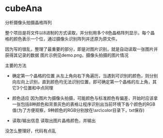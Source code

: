 cubeAna
======

分析摄像头拍摄晶格阵列

整个项目是将文件以8进制的方式读取，并分别用多个8色晶格阵列显示，每个晶格的颜色表示一个位，通过摄像头识别阵列并还原为原文件。

因为写的很乱，整理了最重要的部分，即是对图片识别，就是自动读取一张图片并获得其记录的数据
图片示例见demo.png，摄像头拍摄的图片情况

主要的方法

- 确定第一个晶格的位置
从左上角向右下角遍历，当遇到可识别的颜色，则分别向左向上识别，直到颜色均无法识别位置，即可确定第一个晶格的左上角，其它3个位置和中点同理

- 颜色适应
因为图片为摄像头拍摄，可能颜色与标准颜色有偏差，开始时应该拿一张包括8种颜色和背景灰色的表格让程序识别出当前环境下各个颜色的RGB值(为了方便观察，9种颜色的RGB分别放在\src\color目录下，txt保存)

- 读取/输出信息
读取出图片晶格颜色，并输出

没怎么整理好，代码有点乱
